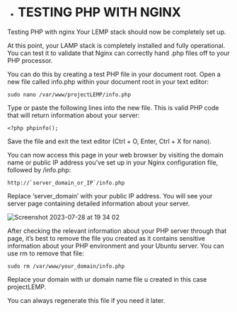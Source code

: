 * # TESTING PHP WITH NGINX
Testing PHP with nginx
Your LEMP stack should now be completely set up.

At this point, your LAMP stack is completely installed and fully operational.
You can test it to validate that Nginx can correctly hand .php files off to your PHP processor.

You can do this by creating a test PHP file in your document root. Open a new file called info.php within your document root in your text editor:

````
sudo nano /var/www/projectLEMP/info.php
````
Type or paste the following lines into the new file. This is valid PHP code that will return information about your server:
````
<?php phpinfo();
````
Save the file and exit the text editor (Ctrl + O, Enter, Ctrl + X for nano).

You can now access this page in your web browser by visiting the domain name or public IP address you’ve set up in your Nginx configuration file, followed by /info.php:

````
http://`server_domain_or_IP`/info.php
````
Replace ‘server_domain’ with your public IP address.
You will see your server page containing detailed information about your server.


![Screenshot 2023-07-28 at 19 34 02](https://github.com/Egal212/DEVOPS-PROJECTS1.0/assets/114033502/f0520897-5c69-48d6-899c-f2bae13c9926)

After checking the relevant information about your PHP server through that page, it’s best to remove the file you created as it contains sensitive information about your PHP environment and your Ubuntu server. You can use rm to remove that file:
````
sudo rm /var/www/your_domain/info.php
````
Replace your domain with ur domain name file u created in this case projectLEMP.

You can always regenerate this file if you need it later.
